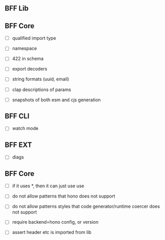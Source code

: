 ## BFF Lib

## BFF Core

- [ ] qualified import type
- [ ] namespace

- [ ] 422 in schema

- [ ] export decoders
- [ ] string formats (uuid, email)

- [ ] clap descriptions of params
- [ ] snapshots of both esm and cjs generation

## BFF CLI

- [ ] watch mode

## BFF EXT

- [ ] diags

## BFF Core

- [ ] if it uses \*, then it can just use use
- [ ] do not allow patterns that hono does not support
- [ ] do not allow patterns styles that code generator/runtime coercer does not support
- [ ] require backend=hono config, or version

- [ ] assert header etc is imported from lib
